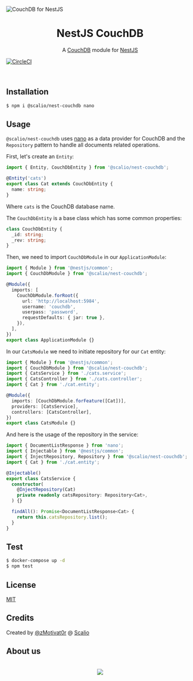 ![CouchDB for NestJS](https://raw.githubusercontent.com/scalio/nest-couchbase/master/scalio-nc.svg?sanitize=true)

<h1 align="center">NestJS CouchDB</h1>

<p align="center">
  A <a href="http://couchdb.apache.org/">CouchDB</a> module for <a href="https://nestjs.com/">NestJS</a>
</p>

[![CircleCI](https://circleci.com/gh/scalio/nest-couchdb/tree/master.svg?style=svg)](https://circleci.com/gh/scalio/nest-couchdb/tree/master)

&nbsp;

## Installation

```bash
$ npm i @scalio/nest-couchdb nano
```

## Usage

`@scalio/nest-couchdb` uses [nano](https://www.npmjs.com/package/nano) as a data provider for CouchDB and the `Repository` pattern to handle all documents related operations.

First, let's create an `Entity`:

```typescript
import { Entity, CouchDbEntity } from '@scalio/nest-couchdb';

@Entity('cats')
export class Cat extends CouchDbEntity {
  name: string;
}
```

Where `cats` is the CouchDB database name.

The `CouchDbEntity` is a base class which has some common properties:

```typescript
class CouchDbEntity {
  _id: string;
  _rev: string;
}
```

Then, we need to import `CouchDbModule` in our `ApplicationModule`:

```typescript
import { Module } from '@nestjs/common';
import { CouchDbModule } from '@scalio/nest-couchdb';

@Module({
  imports: [
    CouchDbModule.forRoot({
      url: 'http://localhost:5984',
      username: 'couchdb',
      userpass: 'password',
      requestDefaults: { jar: true },
    }),
  ],
})
export class ApplicationModule {}
```

In our `CatsModule` we need to initiate repository for our `Cat` entity:

```typescript
import { Module } from '@nestjs/common';
import { CouchDbModule } from '@scalio/nest-couchdb';
import { CatsService } from './cats.service';
import { CatsController } from './cats.controller';
import { Cat } from './cat.entity';

@Module({
  imports: [CouchDbModule.forFeature([Cat])],
  providers: [CatsService],
  controllers: [CatsController],
})
export class CatsModule {}
```

And here is the usage of the repository in the service:

```typescript
import { DocumentListResponse } from 'nano';
import { Injectable } from '@nestjs/common';
import { InjectRepository, Repository } from '@scalio/nest-couchdb';
import { Cat } from './cat.entity';

@Injectable()
export class CatsService {
  constructor(
    @InjectRepository(Cat)
    private readonly catsRepository: Repository<Cat>,
  ) {}

  findAll(): Promise<DocumentListResponse<Cat> {
    return this.catsRepository.list();
  }
}
```

## Test

```bash
$ docker-compose up -d
$ npm test
```

## License

[MIT](LICENSE)

## Credits

Created by [@zMotivat0r](https://github.com/zMotivat0r) @ [Scalio](https://scal.io/)

## About us

<p align="center">
    <br/>
    <a href="https://scal.io/">
        <img src="https://raw.githubusercontent.com/scalio/bazel-status/master/assets/scalio-logo.svg?sanitize=true" />
    </a>
    <br/>
</p>
